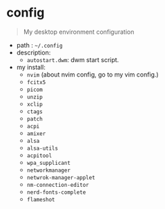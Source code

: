 # config
> My desktop environment configuration

* path : `~/.config`
* description: 
    * `autostart.dwm`: dwm start script.
* my install: 
    * `nvim` (about nvim config, go to my vim config.)
    * `fcitx5`
    * `picom`
    * `unzip`
    * `xclip`
    * `ctags`
    * `patch`
    * `acpi`
    * `amixer`
    * `alsa`
    * `alsa-utils`
    * `acpitool`
    * `wpa_supplicant`
    * `networkmanager`
    * `netwrok-manager-applet`
    * `nm-connection-editor`
    * `nerd-fonts-complete`
    * `flameshot`







